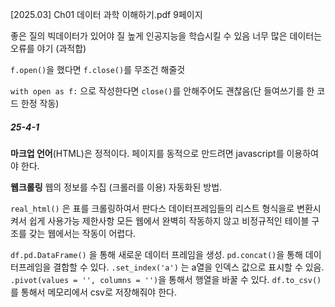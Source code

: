 


[2025.03] Ch01 데이터 과학 이해하기.pdf 9페이지


좋은 질의 빅데이터가 있어야 질 높게 인공지능을 학습시킬 수 있음
너무 많은 데이터는 오류를 야기 (과적합)

`f.open()`을 했다면 `f.close()`를 무조건 해줄것

`with open as f:` 으로 작성한다면 `close()`를 안해주어도 괜찮음(단 들여쓰기를 한 코드 한정 작동)

##### 25-4-1
**마크업 언어**(HTML)은 정적이다. 
페이지를 동적으로 만드려면 javascript를 이용하여야 한다. 

**웹크롤링**
웹의 정보를 수집 (크롤러를 이용) 자동화된 방법.

`real_html()` 은 표를 크롤링하여서 판다스 데이터프레임들의 리스트 형식을로 변환시켜서 쉽게 사용가능
제한사항 모든 웹에서 완벽히 작동하지 않고 비정규적인 테이블 구조를 갖는 웹에서는 작동이 어렵다.

`df.pd.DataFrame()` 을 통해 새로운 데이터 프레임을 생성.
`pd.concat()`을 통해 데이터프레임을 결합할 수 있다.
`.set_index('a')` 는 a열을 인덱스 값으로 표시할 수 있음.
`.pivot(values = '', columns = '')`을 통해서 행열을 바꿀 수 있다.
`df.to_csv()`를 통해서 메모리에서 csv로 저장해줘야 한다.